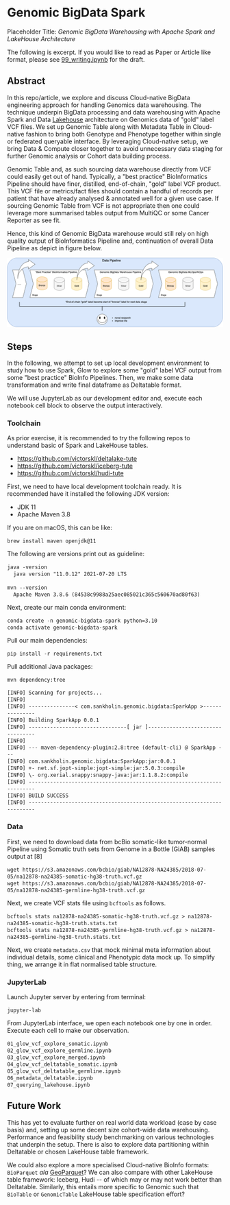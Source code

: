 # Genomic BigData Spark

Placeholder Title: _Genomic BigData Warehousing with Apache Spark and LakeHouse Architecture_

The following is excerpt. If you would like to read as Paper or Article like format, please see [99_writing.ipynb](99_writing.ipynb) for the draft.


## Abstract

In this repo/article, we explore and discuss Cloud-native BigData engineering approach for handling Genomics data warehousing. The technique underpin BigData processing and data warehousing with Apache Spark and Data [Lakehouse](https://www.databricks.com/blog/2020/01/30/what-is-a-data-lakehouse.html) architecture on Genomics data of "gold" label VCF files. We set up Genomic Table along with Metadata Table in Cloud-native fashion to bring both Genotype and Phenotype together within single or federated queryable interface. By leveraging Cloud-native setup, we bring Data & Compute closer together to avoid unnecessary data staging for further Genomic analysis or Cohort data building process.

Genomic Table and, as such sourcing data warehouse directly from VCF could easily get out of hand. Typically, a "best practice" BioInformatics Pipeline should have finer, distilled, end-of-chain, "gold" label VCF product. This VCF file or metrics/fact files should contain a handful of records per patient that have already analysed & annotated well for a given use case. If sourcing Genomic Table from VCF is not appropriate then one could leverage more summarised tables output from MultiQC or some Cancer Reporter as see fit.

Hence, this kind of Genomic BigData warehouse would still rely on high quality output of BioInformatics Pipeline and, continuation of overall Data Pipeline as depict in figure below.

![GenomicBigData.png](./assets/GenomicBigData.png)


## Steps

In the following, we attempt to set up local development environment to study how to use Spark, Glow to explore some "gold" label VCF output from some "best practice" BioInfo Pipelines. Then, we make some data transformation and write final dataframe as Deltatable format.

We will use JupyterLab as our development editor and, execute each notebook cell block to observe the output interactively.

### Toolchain

As prior exercise, it is recommended to try the following repos to understand basic of Spark and LakeHouse tables.

* https://github.com/victorskl/deltalake-tute
* https://github.com/victorskl/iceberg-tute
* https://github.com/victorskl/hudi-tute

First, we need to have local development toolchain ready. It is recommended have it installed the following JDK version:

- JDK 11
- Apache Maven 3.8

If you are on macOS, this can be like:

```
brew install maven openjdk@11
```

The following are versions print out as guideline:
```
java -version
  java version "11.0.12" 2021-07-20 LTS

mvn --version
  Apache Maven 3.8.6 (84538c9988a25aec085021c365c560670ad80f63)
```

Next, create our main conda environment:
```
conda create -n genomic-bigdata-spark python=3.10
conda activate genomic-bigdata-spark
```

Pull our main dependencies:
```
pip install -r requirements.txt
```

Pull additional Java packages:
```
mvn dependency:tree
```

```
[INFO] Scanning for projects...
[INFO]
[INFO] ---------------< com.sankholin.genomic.bigdata:SparkApp >---------------
[INFO] Building SparkApp 0.0.1
[INFO] --------------------------------[ jar ]---------------------------------
[INFO]
[INFO] --- maven-dependency-plugin:2.8:tree (default-cli) @ SparkApp ---
[INFO] com.sankholin.genomic.bigdata:SparkApp:jar:0.0.1
[INFO] +- net.sf.jopt-simple:jopt-simple:jar:5.0.3:compile
[INFO] \- org.xerial.snappy:snappy-java:jar:1.1.8.2:compile
[INFO] ------------------------------------------------------------------------
[INFO] BUILD SUCCESS
[INFO] ------------------------------------------------------------------------
```

### Data

First, we need to download data from bcBio somatic-like tumor-normal Pipeline using Somatic truth sets from Genome in a Bottle (GiAB) samples output at [8]

```
wget https://s3.amazonaws.com/bcbio/giab/NA12878-NA24385/2018-07-05/na12878-na24385-somatic-hg38-truth.vcf.gz
wget https://s3.amazonaws.com/bcbio/giab/NA12878-NA24385/2018-07-05/na12878-na24385-germline-hg38-truth.vcf.gz
```

Next, we create VCF stats file using `bcftools` as follows.

```
bcftools stats na12878-na24385-somatic-hg38-truth.vcf.gz > na12878-na24385-somatic-hg38-truth.stats.txt
bcftools stats na12878-na24385-germline-hg38-truth.vcf.gz > na12878-na24385-germline-hg38-truth.stats.txt
```

Next, we create `metadata.csv` that mock minimal meta information about individual details, some clinical and Phenotypic data mock up. To simplify thing, we arrange it in flat normalised table structure.

### JupyterLab

Launch Jupyter server by entering from terminal:

```
jupyter-lab
```

From JupyterLab interface, we open each notebook one by one in order. Execute each cell to make our observation.

```
01_glow_vcf_explore_somatic.ipynb
02_glow_vcf_explore_germline.ipynb
03_glow_vcf_explore_merged.ipynb
04_glow_vcf_deltatable_somatic.ipynb
05_glow_vcf_deltatable_germline.ipynb
06_metadata_deltatable.ipynb
07_querying_lakehouse.ipynb
```


## Future Work

This has yet to evaluate further on real world data workload (case by case basis) and, setting up some decent size cohort-wide data warehousing. Performance and feasibility study benchmarking on various technologies that underpin the setup. There is also to explore data partitioning within Deltatable or chosen LakeHouse table framework.

We could also explore a more specialised Cloud-native BioInfo formats: `BioParquet` _ala_ [GeoParquet](https://github.com/opengeospatial/geoparquet)? We can also compare with other LakeHouse table framework: Iceberg, Hudi -- of which may or may not work better than Deltatable. Similarly, this entails more specific to Genomic such that `BioTable` or `GenomicTable` LakeHouse table specification effort?
